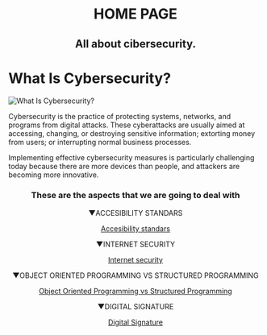 <h1 style="text-align: center;"><strong>HOME PAGE</strong></h1>
<h2 style="text-align: center;"><strong>All about cibersecurity.</strong></h2>
<div class="row full" data-owner="ID">
<div class="col full ">
<h1 id="fw-pagetitle" class="" data-owner="ID">What Is Cybersecurity?</h1>
</div>
</div>
<div class="dm0 dmc-ainfo no-border" data-config-metrics-group="Anchor, Info" data-version="DM:components/anchor-info/anchor-info:V3.1.0">
<div class="cnt-bed">
<div class="med">
<div class="dm-img init loaded" src="/c/en/us/products/security/what-is-cybersecurity/jcr:content/Grid/subcategory_atl/layout-subcategory-atl/anchor_info_9e63.img.jpg/1586937046739.jpg" title="What Is Cybersecurity?" alt="What Is Cybersecurity?"><img src="https://www.cisco.com/c/en/us/products/security/what-is-cybersecurity/jcr:content/Grid/subcategory_atl/layout-subcategory-atl/anchor_info_9e63.img.jpg/1586937046739.jpg" alt="What Is Cybersecurity?" title="What Is Cybersecurity?" /></div>
</div>
<div class="cnt">
<div class="info-content" data-more-text="Show more">
<div class="info-description">

<p>Cybersecurity is the practice of protecting systems, networks, and programs from digital attacks. These cyberattacks<a></a><span>&nbsp;</span>are usually aimed at accessing, changing, or destroying sensitive information; extorting money from users; or interrupting normal business processes.</p>

<p>Implementing effective cybersecurity measures is particularly challenging today because there are more devices than people, and attackers are becoming more innovative.</p>
</div>
</div>
</div>
</div>
</div>
<h3 id="tw-target-text" class="tw-data-text tw-text-large XcVN5d tw-ta" dir="ltr" data-placeholder="Traducci&oacute;n" style="text-align: center;"><span lang="en">These are the aspects that we are going to deal with</span></h3>
<p style="text-align: center;"><span>▼ACCESIBILITY STANDARS</span></p>
<p style="text-align: center;"><a href="https://4355921.github.io/cybersecurity_web/accesibility_standars.html">Accesibility standars</a></p>
<p style="text-align: center;"><span>▼INTERNET SECURITY</span></p>
<p style="text-align: center;"><a href="https://4355921.github.io/cybersecurity_web/internet_security.html">Internet security</a></p>
<p style="text-align: center;"><span>▼OBJECT ORIENTED PROGRAMMING VS STRUCTURED PROGRAMMING</span></p>
<p style="text-align: center;"><a href="https://4355921.github.io/cybersecurity_web/oop_vs_sp.html">Object Oriented Programming vs Structured Programming</a></p>
<p style="text-align: center;"><span>▼DIGITAL SIGNATURE</span></p>
<p style="text-align: center;"><a href="https://4355921.github.io/cybersecurity_web/digital_signature.html">Digital Signature</a></p>
